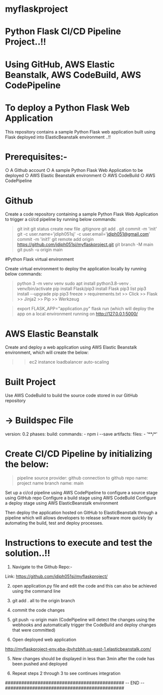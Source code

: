 # myflaskproject

# Python Flask CI/CD Pipeline Project..!!
# Using GitHub, AWS Elastic Beanstalk, AWS CodeBuild, AWS CodePipeline
# To deploy a Python Flask Web Application

This repository contains a sample Python Flask web application built using Flask deployed into ElasticBeanstalk environment ..!!

# Prerequisites:-

○ A Github account
○ A sample Python Flask Web Application to be deployed
○ AWS Elastic Beanstalk environment
○ AWS CodeBuild
○ AWS CodePipeline

# Github

Create a code repository containing a sample Python Flask Web Application to trigger a ci/cd pipeline by running below commands:

> git init
> git status
> create new file .gitignore
> git add .
> git commit -m 'init'
> git -c user.name='jdiph051sj' -c user.email='jdiph051@gmail.com' commit -m 'init1'
> git remote add origin https://github.com/jdiph051sj/myflaskproject.git
> git branch -M main
> git push -u origin main


#Python Flask virtual environment

Create virtual environment to deploy the application locally by running below commands:

> python 3 -m venv venv
> sudo apt install python3.8-venv
> . venv/bin/activate
> pip install Flask/pip3 install Flask
> pip3 list
> pip3 install --upgrade pip
> pip3 freeze > requirements.txt
	>> Click
	>> Flask
	>> Jinja2
	>> Pip 
	>> Werkzeug
	
> export FLASK_APP="application.py"
> flask run (which will deploy the app on a local environment running on http://127.0.0.1:5000/


# AWS Elastic Beanstalk

Create and deploy a web application using AWS Elastic Beanstalk environment, which will create the below:

>> ec2 instance
> loadbalancer
> auto-scaling

# Built Project

Use AWS CodeBuild to build the source code stored in our GitHub repository

# -> Buildspec File

version: 0.2
phases:
    build:
        commands:
            - npm i --save
artifacts:
    files:
        - '**/*'
	
# Create CI/CD Pipeline by initializing the below:

> pipeline
> source provider: github
> connection to github
> repo name: project name 
> branch name: main

Set up a ci/cd pipeline using AWS CodePipeline to configure a source stage using GitHub repo
Configure a build stage using AWS CodeBuild
Configure a deploy stage using AWS ElasticBeanstalk environment

Then deploy the application hosted on GitHub to ElasticBeanstalk through a pipeline which will allows developers to release software more quickly by automating the build, test and deploy processes.

# Instructions to execute and test the solution..!!

1. Navigate to the Github Repo:-

Link: https://github.com/jdiph051sj/myflaskproject/ 

2. open application.py file and edit the code and this can also be achieved using the command line 

3. git add . all to the origin branch

4. commit the code changes 

5. git push -u origin main (CodePipeline will detect the changes using the webhooks and automatically trigger the CodeBuild and deploy changes that were committed)

6. Open deployed web application

http://myflaskproject-env.eba-jbvhzbhh.us-east-1.elasticbeanstalk.com/

5. New changes should be displayed in less than 3min after the code has been pushed and deployed

6. Repeat steps 2 through 3 to see continues integration

############################################ -- END -- ############################################
